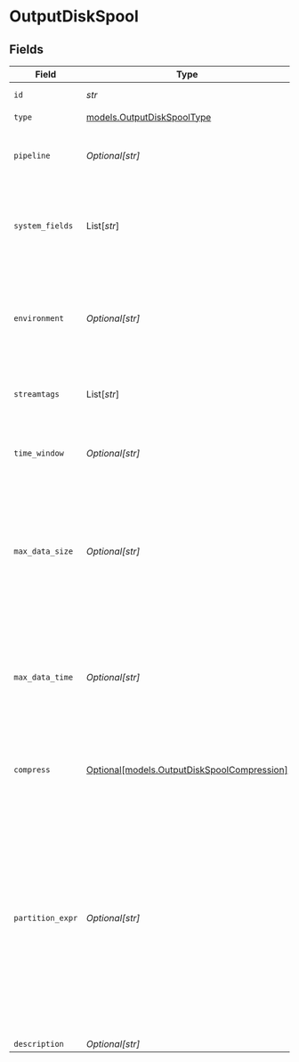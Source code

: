 # OutputDiskSpool


## Fields

| Field                                                                                                                                                                                                                | Type                                                                                                                                                                                                                 | Required                                                                                                                                                                                                             | Description                                                                                                                                                                                                          |
| -------------------------------------------------------------------------------------------------------------------------------------------------------------------------------------------------------------------- | -------------------------------------------------------------------------------------------------------------------------------------------------------------------------------------------------------------------- | -------------------------------------------------------------------------------------------------------------------------------------------------------------------------------------------------------------------- | -------------------------------------------------------------------------------------------------------------------------------------------------------------------------------------------------------------------- |
| `id`                                                                                                                                                                                                                 | *str*                                                                                                                                                                                                                | :heavy_check_mark:                                                                                                                                                                                                   | Unique ID for this output                                                                                                                                                                                            |
| `type`                                                                                                                                                                                                               | [models.OutputDiskSpoolType](../models/outputdiskspooltype.md)                                                                                                                                                       | :heavy_check_mark:                                                                                                                                                                                                   | N/A                                                                                                                                                                                                                  |
| `pipeline`                                                                                                                                                                                                           | *Optional[str]*                                                                                                                                                                                                      | :heavy_minus_sign:                                                                                                                                                                                                   | Pipeline to process data before sending out to this output                                                                                                                                                           |
| `system_fields`                                                                                                                                                                                                      | List[*str*]                                                                                                                                                                                                          | :heavy_minus_sign:                                                                                                                                                                                                   | Fields to automatically add to events, such as cribl_pipe. Supports wildcards.                                                                                                                                       |
| `environment`                                                                                                                                                                                                        | *Optional[str]*                                                                                                                                                                                                      | :heavy_minus_sign:                                                                                                                                                                                                   | Optionally, enable this config only on a specified Git branch. If empty, will be enabled everywhere.                                                                                                                 |
| `streamtags`                                                                                                                                                                                                         | List[*str*]                                                                                                                                                                                                          | :heavy_minus_sign:                                                                                                                                                                                                   | Tags for filtering and grouping in @{product}                                                                                                                                                                        |
| `time_window`                                                                                                                                                                                                        | *Optional[str]*                                                                                                                                                                                                      | :heavy_minus_sign:                                                                                                                                                                                                   | Time period for grouping spooled events. Default is 10m.                                                                                                                                                             |
| `max_data_size`                                                                                                                                                                                                      | *Optional[str]*                                                                                                                                                                                                      | :heavy_minus_sign:                                                                                                                                                                                                   | Maximum disk space that can be consumed before older buckets are deleted. Examples: 420MB, 4GB. Default is 1GB.                                                                                                      |
| `max_data_time`                                                                                                                                                                                                      | *Optional[str]*                                                                                                                                                                                                      | :heavy_minus_sign:                                                                                                                                                                                                   | Maximum amount of time to retain data before older buckets are deleted. Examples: 2h, 4d. Default is 24h.                                                                                                            |
| `compress`                                                                                                                                                                                                           | [Optional[models.OutputDiskSpoolCompression]](../models/outputdiskspoolcompression.md)                                                                                                                               | :heavy_minus_sign:                                                                                                                                                                                                   | Data compression format. Default is gzip.                                                                                                                                                                            |
| `partition_expr`                                                                                                                                                                                                     | *Optional[str]*                                                                                                                                                                                                      | :heavy_minus_sign:                                                                                                                                                                                                   | JavaScript expression defining how files are partitioned and organized within the time-buckets. If blank, the event's __partition property is used and otherwise, events go directly into the time-bucket directory. |
| `description`                                                                                                                                                                                                        | *Optional[str]*                                                                                                                                                                                                      | :heavy_minus_sign:                                                                                                                                                                                                   | N/A                                                                                                                                                                                                                  |